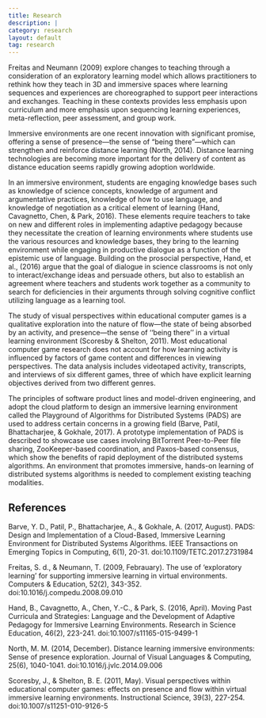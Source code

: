 ```yaml
---
title: Research
description: |
category: research
layout: default
tag: research
---
```

Freitas and Neumann (2009) explore changes to teaching through a consideration of an exploratory learning model which allows practitioners to rethink how they teach in 3D and immersive spaces where learning sequences and experiences are choreographed to support peer interactions and exchanges. Teaching in these contexts provides less emphasis upon curriculum and more emphasis upon sequencing learning experiences, meta-reflection, peer assessment, and group work.

Immersive environments are one recent innovation with significant promise, offering a sense of presence—the sense of “being there”—which can strengthen and reinforce distance learning (North, 2014). Distance learning technologies are becoming more important for the delivery of content as distance education seems rapidly growing adoption worldwide.

In an immersive environment, students are engaging knowledge bases such as knowledge of science concepts, knowledge of argument and argumentative practices, knowledge of how to use language, and knowledge of negotiation as a critical element of learning (Hand, Cavagnetto, Chen, & Park, 2016). These elements require teachers to take on new and different roles in implementing adaptive pedagogy because they necessitate the creation of learning environments where students use the various resources and knowledge bases, they bring to the learning environment while engaging in productive dialogue as a function of the epistemic use of language. Building on the prosocial perspective, Hand, et al., (2016) argue that the goal of dialogue in science classrooms is not only to interact/exchange ideas and persuade others, but also to establish an agreement where teachers and students work together as a community to search for deficiencies in their arguments through solving cognitive conflict utilizing language as a learning tool.

The study of visual perspectives within educational computer games is a qualitative exploration into the nature of flow—the state of being absorbed by an activity, and presence—the sense of ‘‘being there’’ in a virtual learning environment (Scoresby & Shelton, 2011). Most educational computer game research does not account for how learning activity is influenced by factors of game content and differences in viewing perspectives. The data analysis includes videotaped activity, transcripts, and interviews of six different games, three of which have explicit learning objectives derived from two different genres.

The principles of software product lines and model-driven engineering, and adopt the cloud platform to design an immersive learning environment called the Playground of Algorithms for Distributed Systems (PADS) are used to address certain concerns in a growing field (Barve, Patil, Bhattacharjee, & Gokhale, 2017). A prototype implementation of PADS is described to showcase use cases involving BitTorrent Peer-to-Peer file sharing, ZooKeeper-based coordination, and Paxos-based consensus, which show the benefits of rapid deployment of the distributed systems algorithms. An environment that promotes immersive, hands-on learning of distributed systems algorithms is needed to complement existing teaching modalities.

## References

Barve, Y. D., Patil, P., Bhattacharjee, A., & Gokhale, A. (2017, August). PADS: Design and Implementation of a Cloud-Based, Immersive Learning Environment for Distributed Systems Algorithms. IEEE Transactions on Emerging Topics in Computing, 6(1), 20-31. doi:10.1109/TETC.2017.2731984

Freitas, S. d., & Neumann, T. (2009, Febrauary). The use of ‘exploratory learning’ for supporting immersive learning in virtual environments. Computers & Education, 52(2), 343-352. doi:10.1016/j.compedu.2008.09.010

Hand, B., Cavagnetto, A., Chen, Y.-C., & Park, S. (2016, April). Moving Past Curricula and Strategies: Language and the Development of Adaptive Pedagogy for Immersive Learning Environments. Research in Science Education, 46(2), 223-241. doi:10.1007/s11165-015-9499-1

North, M. M. (2014, December). Distance learning immersive environments: Sense of presence exploration. Journal of Visual Languages & Computing, 25(6), 1040-1041. doi:10.1016/j.jvlc.2014.09.006

Scoresby, J., & Shelton, B. E. (2011, May). Visual perspectives within educational computer games: effects on presence and flow within virtual immersive learning environments. Instructional Science, 39(3), 227-254. doi:10.1007/s11251-010-9126-5